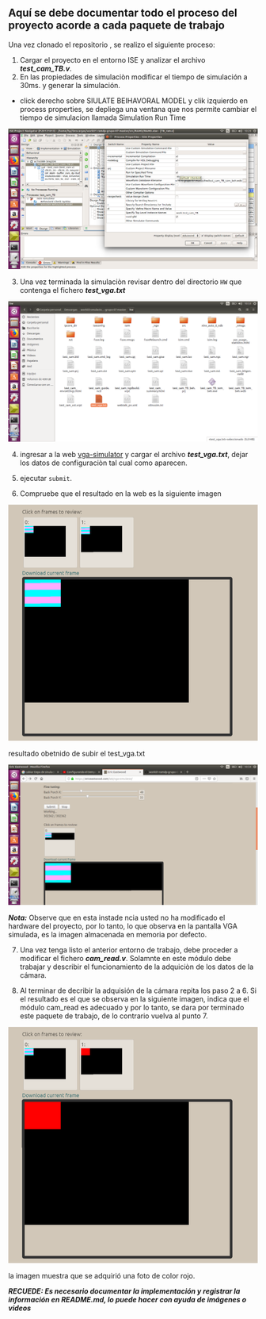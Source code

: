 ## Aquí se debe  documentar todo el proceso del proyecto acorde a cada paquete de trabajo


Una vez clonado  el repositorio , se realizo el siguiente proceso: 

1. Cargar el proyecto en el entorno ISE y analizar el archivo ***test_cam_TB.v***.
2. En las propiedades de simulaciòn modificar el tiempo de simulación a 30ms. y generar la simulación.

- click derecho sobre SIULATE BEIHAVORAL MODEL y clik izquierdo en process properties, se depliega una ventana que nos permite cambiar el tiempo de simulacion llamada Simulation Run Time

![resultado1](./figs/w31.png)

3. Una vez terminada la simulaciòn revisar dentro del directorio `HW` que contenga el fichero ***test_vga.txt***

![resultado1](./figs/w32.png)

4. ingresar a la web [vga-simulator](https://ericeastwood.com/lab/vga-simulator/)  y cargar el archivo ***test_vga.txt***, dejar los datos de configuraciòn tal cual como aparecen. 


5. ejecutar `submit`. 


6. Compruebe que el resultado en la web es la siguiente imagen

![resultado1](./docs/figs/resultado1.png)

resultado obetnido de subir el test_vga.txt

![resultado1](./figs/w33.png)


***Nota:*** Observe que en esta instade ncia usted no ha modificado el hardware del proyecto, por lo tanto, lo que observa en la pantalla VGA simulada, es la imagen almacenada en memoria por defecto.

7. Una vez tenga listo el anterior entorno de trabajo, debe proceder a  modificar el fichero  ***cam_read.v***. Solamnte en este módulo debe trabajar  y describir el funcionamiento de la adquiciòn de los datos de la cámara. 

8. Al terminar de decribir la adquisión de la cámara repita los paso 2 a 6.  Si el resultado es el que se observa en la siguiente imagen, indica que el módulo cam_read es adecuado y por lo tanto, se dara por terminado este paquete de trabajo, de lo contrario  vuelva al punto 7.

![resultado2](./docs/figs/resultado2.png)

la imagen muestra que se adquirió una foto de color rojo.

***RECUEDE: Es necesario documentar la implementación y registrar la información en README.md, lo puede hacer con ayuda de imágenes o videos***
